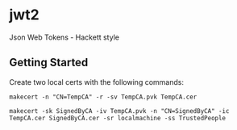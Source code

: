 jwt2
====

Json Web Tokens - Hackett style

Getting Started
---------------

Create two local certs with the following commands:

````
makecert -n "CN=TempCA" -r -sv TempCA.pvk TempCA.cer

makecert -sk SignedByCA -iv TempCA.pvk -n "CN=SignedByCA" -ic TempCA.cer SignedByCA.cer -sr localmachine -ss TrustedPeople
````
